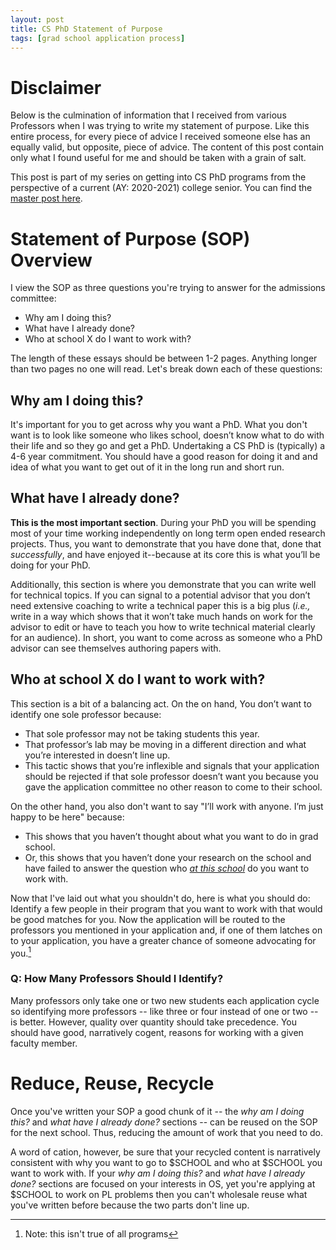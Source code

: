 ```yaml
---
layout: post
title: CS PhD Statement of Purpose
tags: [grad school application process]
---
```


# Disclaimer

Below is the culmination of information that I received from various Professors when I was trying to write my statement of purpose. Like this entire process, for every piece of advice I received someone else has an equally valid, but opposite, piece of advice. The content of this post contain only what I found useful for me and should be taken with a grain of salt.

This post is part of my series on getting into CS PhD programs from the perspective of a current (AY: 2020-2021) college senior. You can find the [master post here](https://jakec007.github.io/2021-04-19-swatties-guide-applying-cs-programs/). 

# Statement of Purpose (SOP) Overview

I view the SOP as three questions you're trying to answer for the admissions committee:

* Why am I doing this?
* What have I already done?
* Who at school X do I want to work with?

The length of these essays should be between 1-2 pages. Anything longer than two pages no one will read. Let's break down each of these questions:

## Why am I doing this?

It's important for you to get across why you want a PhD. What you don't want is to look like someone who likes school, doesn’t know what to do with their life and so they go and get a PhD. Undertaking a CS PhD is (typically) a 4-6 year commitment. You should have a good reason for doing it and and idea of what you want to get out of it in the long run and short run. 

## What have I already done?

**This is the most important section**. During your PhD you will be spending most of your time working independently on long term open ended research projects. Thus, you want to demonstrate that you have done that, done that *successfully*, and have enjoyed it--because at its core this is what you’ll be doing for your PhD.

Additionally, this section is where you demonstrate that you can write well for technical topics. If you can signal to a potential advisor that you don’t need extensive coaching to write a technical paper this is a big plus (*i.e.,* write in a way which shows that it won’t take much hands on work for the advisor to edit or have to teach you how to write technical material clearly for an audience). In short, you want to come across as someone who a PhD advisor can see themselves authoring papers with.

## Who at school X do I want to work with?

This section is a bit of a balancing act. On the on hand, You don’t want to identify one sole professor because: 

* That sole professor may not be taking students this year.
* That professor’s lab may be moving in a different direction and what you’re interested in doesn’t line up.
* This tactic shows that you’re inflexible and signals that your application should be rejected if that sole professor doesn’t want you because you gave the application committee no other reason to come to their school.

On the other hand, you also don't want to say "I’ll work with anyone. I’m just happy to be here" because:

* This shows that you haven’t thought about what you want to do in grad school.  
* Or, this shows that you haven’t done your research on the school and have failed to answer the question who <u>*at this school*</u> do you want to work with. 

Now that I've laid out what you shouldn't do, here is what you should do: Identify a few people in their program that you want to work with that would be good matches for you. Now the application will be routed to the professors you mentioned in your application and, if one of them latches on to your application, you have a greater chance of someone advocating for you.[^1]

### Q: How Many Professors Should I Identify?

Many professors only take one or two new students each application cycle so identifying more professors -- like three or four instead of one or two -- is better. However, quality over quantity should take precedence.  You should have good, narratively cogent, reasons for working with a given faculty member.  

[^1]: Note: this isn't true of all programs 



# Reduce, Reuse, Recycle 

Once you've written your SOP a good chunk of it -- the *why am I doing this?* and *what have I already done?* sections -- can be reused on the SOP for the next school. Thus, reducing the amount of work that you need to do. 

A word of cation, however, be sure that your recycled content is narratively consistent with why you want to go to \$SCHOOL and who at \$SCHOOL you want to work with. If your *why am I doing this?* and *what have I already done?* sections are focused on your interests in OS, yet you're applying at \$SCHOOL to work on PL problems then you can't wholesale reuse what you've written before because the two parts don't line up. 


